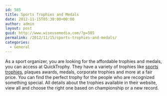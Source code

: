 ```yaml
---
id: 585
title: Sports Trophies and Medals
date: 2012-11-15T05:30:00+00:00
author: admin
layout: post
guid: http://www.wiseusemedia.com/?p=585
permalink: /2012/11/15/sports-trophies-and-medals/
categories:
  - General
---
```

As a sport organizer, you are looking for the affordable trophies and medals, you can access at QuickTrophy. They have a variety of trophies like [sports trophies](http://www.quicktrophy.com/), plaques awards, medals, corporate trophies and more at a fair price. You can find the perfect trophy for the people who are recognized something special. All details about the trophies available in their website, view all and choose the right one based on championship or a new record.